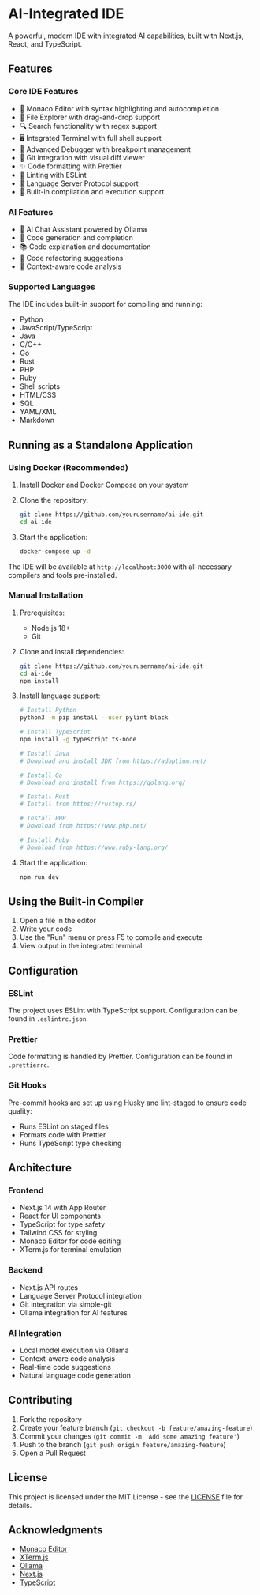# AI-Integrated IDE

A powerful, modern IDE with integrated AI capabilities, built with Next.js, React, and TypeScript.

## Features

### Core IDE Features

- 🎨 Monaco Editor with syntax highlighting and autocompletion
- 📁 File Explorer with drag-and-drop support
- 🔍 Search functionality with regex support
- 🖥️ Integrated Terminal with full shell support
- 🐛 Advanced Debugger with breakpoint management
- 🔄 Git integration with visual diff viewer
- ✨ Code formatting with Prettier
- 🚨 Linting with ESLint
- 📝 Language Server Protocol support
- 🔨 Built-in compilation and execution support

### AI Features

- 💬 AI Chat Assistant powered by Ollama
- 🤖 Code generation and completion
- 📚 Code explanation and documentation
- 🔄 Code refactoring suggestions
- 🎯 Context-aware code analysis

### Supported Languages

The IDE includes built-in support for compiling and running:

- Python
- JavaScript/TypeScript
- Java
- C/C++
- Go
- Rust
- PHP
- Ruby
- Shell scripts
- HTML/CSS
- SQL
- YAML/XML
- Markdown

## Running as a Standalone Application

### Using Docker (Recommended)

1. Install Docker and Docker Compose on your system
2. Clone the repository:

   ```bash
   git clone https://github.com/yourusername/ai-ide.git
   cd ai-ide
   ```

3. Start the application:
   ```bash
   docker-compose up -d
   ```

The IDE will be available at `http://localhost:3000` with all necessary compilers and tools pre-installed.

### Manual Installation

1. Prerequisites:

   - Node.js 18+
   - Git

2. Clone and install dependencies:

   ```bash
   git clone https://github.com/yourusername/ai-ide.git
   cd ai-ide
   npm install
   ```

3. Install language support:

   ```bash
   # Install Python
   python3 -m pip install --user pylint black

   # Install TypeScript
   npm install -g typescript ts-node

   # Install Java
   # Download and install JDK from https://adoptium.net/

   # Install Go
   # Download and install from https://golang.org/

   # Install Rust
   # Install from https://rustup.rs/

   # Install PHP
   # Download from https://www.php.net/

   # Install Ruby
   # Download from https://www.ruby-lang.org/
   ```

4. Start the application:
   ```bash
   npm run dev
   ```

## Using the Built-in Compiler

1. Open a file in the editor
2. Write your code
3. Use the "Run" menu or press F5 to compile and execute
4. View output in the integrated terminal

## Configuration

### ESLint

The project uses ESLint with TypeScript support. Configuration can be found in `.eslintrc.json`.

### Prettier

Code formatting is handled by Prettier. Configuration can be found in `.prettierrc`.

### Git Hooks

Pre-commit hooks are set up using Husky and lint-staged to ensure code quality:

- Runs ESLint on staged files
- Formats code with Prettier
- Runs TypeScript type checking

## Architecture

### Frontend

- Next.js 14 with App Router
- React for UI components
- TypeScript for type safety
- Tailwind CSS for styling
- Monaco Editor for code editing
- XTerm.js for terminal emulation

### Backend

- Next.js API routes
- Language Server Protocol integration
- Git integration via simple-git
- Ollama integration for AI features

### AI Integration

- Local model execution via Ollama
- Context-aware code analysis
- Real-time code suggestions
- Natural language code generation

## Contributing

1. Fork the repository
2. Create your feature branch (`git checkout -b feature/amazing-feature`)
3. Commit your changes (`git commit -m 'Add some amazing feature'`)
4. Push to the branch (`git push origin feature/amazing-feature`)
5. Open a Pull Request

## License

This project is licensed under the MIT License - see the [LICENSE](LICENSE) file for details.

## Acknowledgments

- [Monaco Editor](https://microsoft.github.io/monaco-editor/)
- [XTerm.js](https://xtermjs.org/)
- [Ollama](https://ollama.ai/)
- [Next.js](https://nextjs.org/)
- [TypeScript](https://www.typescriptlang.org/)

